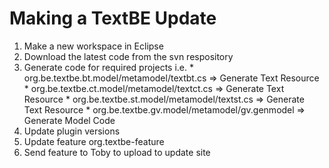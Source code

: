 # Making a TextBE Update #

  1. Make a new workspace in Eclipse
  1. Download the latest code from the svn respository
  1. Generate code for required projects i.e.
    * org.be.textbe.bt.model/metamodel/textbt.cs => Generate Text Resource
    * org.be.textbe.ct.model/metamodel/textct.cs => Generate Text Resource
    * org.be.textbe.st.model/metamodel/textst.cs => Generate Text Resource
    * org.be.textbe.gv.model/metamodel/gv.genmodel => Generate Model Code
  1. Update plugin versions
  1. Update feature org.textbe-feature
  1. Send feature to Toby to upload to update site